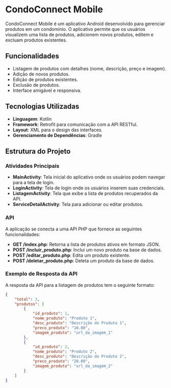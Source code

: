 # CondoConnect Mobile

CondoConnect Mobile é um aplicativo Android desenvolvido para gerenciar produtos em um condomínio. O aplicativo permite que os usuários visualizem uma lista de produtos, adicionem novos produtos, editem e excluam produtos existentes.

## Funcionalidades

- Listagem de produtos com detalhes (nome, descrição, preço e imagem).
- Adição de novos produtos.
- Edição de produtos existentes.
- Exclusão de produtos.
- Interface amigável e responsiva.

## Tecnologias Utilizadas

- **Linguagem**: Kotlin
- **Framework**: Retrofit para comunicação com a API RESTful.
- **Layout**: XML para o design das interfaces.
- **Gerenciamento de Dependências**: Gradle

## Estrutura do Projeto

### Atividades Principais

- **MainActivity**: Tela inicial do aplicativo onde os usuários podem navegar para a tela de login.
- **LoginActivity**: Tela de login onde os usuários inserem suas credenciais.
- **ListagemActivity**: Tela que exibe a lista de produtos recuperados da API.
- **ServiceDetailActivity**: Tela para adicionar ou editar produtos.

### API

A aplicação se conecta a uma API PHP que fornece as seguintes funcionalidades:

- **GET /index.php**: Retorna a lista de produtos ativos em formato JSON.
- **POST /incluir_produto.php**: Inclui um novo produto na base de dados.
- **POST /editar_produto.php**: Edita um produto existente.
- **POST /deletar_produto.php**: Deleta um produto da base de dados.

### Exemplo de Resposta da API

A resposta da API para a listagem de produtos tem o seguinte formato:

```json
{
    "total": 3,
    "produtos": [
        {
            "id_produto": 1,
            "nome_produto": "Produto 1",
            "desc_produto": "Descrição do Produto 1",
            "preco_produto": "10.00",
            "imagem_produto": "url_da_imagem_1"
        },
        {
            "id_produto": 2,
            "nome_produto": "Produto 2",
            "desc_produto": "Descrição do Produto 2",
            "preco_produto": "20.00",
            "imagem_produto": "url_da_imagem_2"
        }
    ]
}

